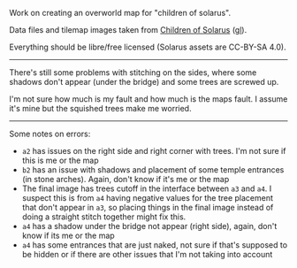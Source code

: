 Work on creating an overworld map for "children of solarus".

Data files and tilemap images taken from [Children of Solarus](https://www.solarus-games.org/games/children-of-solarus/) ([gl](https://gitlab.com/solarus-games/games/children-of-solarus)).

Everything should be libre/free licensed (Solarus assets are CC-BY-SA 4.0).


---

There's still some problems with stitching on the sides, where some shadows don't appear (under the bridge) and some trees are screwed up.

I'm not sure how much is my fault and how much is the maps fault. I assume it's mine but the squished trees make me worried.

---

Some notes on errors:

* `a2` has issues on the right side and right corner with trees. I'm not sure if this is me or the map
* `b2` has an issue with shadows and placement of some temple entrances (in stone arches). Again, don't know if it's me or the map
* The final image has trees cutoff in the interface between `a3` and `a4`. I suspect this is from `a4` having negative values for
  the tree placement that don't appear in `a3`, so placing things in the final image instead of doing a straight stitch together might
  fix this.
* `a4` has a shadow under the bridge not appear (right side), again, don't know if its me or the map
* `a4` has some entrances that are just naked, not sure if that's supposed to be hidden or if there are other issues that I'm not taking
  into account
